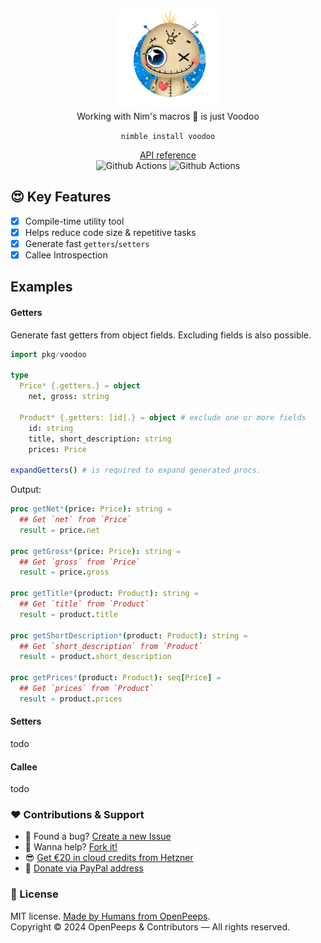 <p align="center">
  <img src="https://github.com/openpeeps/voodoo/blob/main/.github/voodoo.png" width="170px" height="160px"><br>
  Working with Nim's macros 👑 is just Voodoo
</p>

<p align="center">
  <code>nimble install voodoo</code>
</p>

<p align="center">
  <a href="https://github.com/">API reference</a><br>
  <img src="https://github.com/openpeeps/voodoo/workflows/test/badge.svg" alt="Github Actions">  <img src="https://github.com/openpeeps/voodoo/workflows/docs/badge.svg" alt="Github Actions">
</p>

## 😍 Key Features
- [x] Compile-time utility tool
- [x] Helps reduce code size & repetitive tasks
- [x] Generate fast `getters`/`setters`
- [x] Callee Introspection

## Examples

#### Getters
Generate fast getters from object fields. Excluding fields is also possible.
```nim
import pkg/voodoo

type
  Price* {.getters.} = object
    net, gross: string

  Product* {.getters: [id].} = object # exclude one or more fields
    id: string
    title, short_description: string
    prices: Price

expandGetters() # is required to expand generated procs.
```

Output:
```nim
proc getNet*(price: Price): string =
  ## Get `net` from `Price`
  result = price.net

proc getGross*(price: Price): string =
  ## Get `gross` from `Price`
  result = price.gross

proc getTitle*(product: Product): string =
  ## Get `title` from `Product`
  result = product.title

proc getShortDescription*(product: Product): string =
  ## Get `short_description` from `Product`
  result = product.short_description

proc getPrices*(product: Product): seq[Price] =
  ## Get `prices` from `Product`
  result = product.prices
```

#### Setters
todo

#### Callee 
todo

### ❤ Contributions & Support
- 🐛 Found a bug? [Create a new Issue](https://github.com/openpeeps/voodoo/issues)
- 👋 Wanna help? [Fork it!](https://github.com/openpeeps/voodoo/fork)
- 😎 [Get €20 in cloud credits from Hetzner](https://hetzner.cloud/?ref=Hm0mYGM9NxZ4)
- 🥰 [Donate via PayPal address](https://www.paypal.com/donate/?hosted_button_id=RJK3ZTDWPL55C)

### 🎩 License
MIT license. [Made by Humans from OpenPeeps](https://github.com/openpeeps).<br>
Copyright &copy; 2024 OpenPeeps & Contributors &mdash; All rights reserved.
